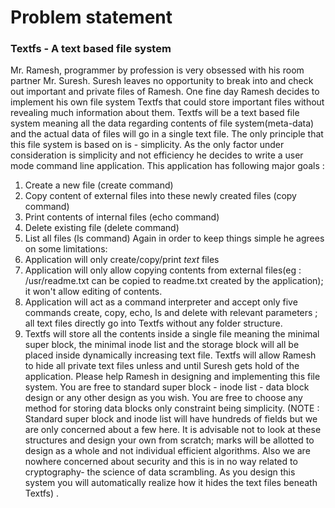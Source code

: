 # Problem statement
### Textfs - A text based file system
Mr. Ramesh, programmer by profession is very obsessed with his room partner Mr. Suresh.  Suresh leaves no opportunity to break into and check out important and private files of Ramesh. One fine day Ramesh decides to implement his own file system Textfs that could store important files without revealing much information about them. Textfs will be a text based file system meaning all the data regarding contents of file system(meta-data) and the actual data of files will go in a single text file. The only principle that this file system is based on is - simplicity.
As the only factor under consideration is simplicity and not efficiency he decides to write a user mode command line application. This application has following major goals :
1.  Create a new file (create command)
2. Copy content of external files into these newly created files (copy command)
3.  Print contents of internal files (echo command)
4. Delete existing file (delete command)
5. List all files (ls command)
Again in order to keep things simple he agrees on some limitations:
1. Application will only create/copy/print *text* files
2. Application will only allow copying contents from external files(eg : /usr/readme.txt can be copied to readme.txt created by the application); it won't allow editing of contents.
3. Application will act as a command interpreter and accept only five commands create, copy, echo, ls  and delete with relevant parameters ; all text files directly go into Textfs without any folder structure.
4. Textfs will store all the contents inside a single file meaning the minimal super block, the minimal inode list and the storage block will all be placed inside dynamically increasing text file.
Textfs will allow Ramesh to hide all private text files unless and until Suresh gets hold of the application.
Please help Ramesh in designing and implementing this file system.
You are free to standard super block - inode list - data block design or any other design as you wish. You are free to choose any method for storing data blocks only constraint being simplicity.
(NOTE : Standard super block and inode list will have hundreds of fields but we are only concerned about a few here. It is advisable not to look at these structures and design your own from scratch; marks will be allotted to design as a whole and not individual efficient algorithms. Also we are nowhere concerned about security and this is in no way related to cryptography- the science of data scrambling. As you design this system you will automatically realize how it hides the text files beneath Textfs) .